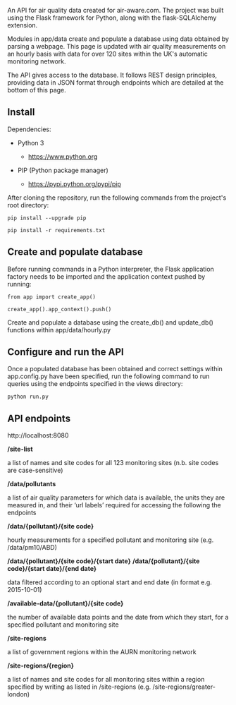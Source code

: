An API for air quality data created for air-aware.com. The project was built using the Flask framework for Python, along with the flask-SQLAlchemy extension. 

Modules in app/data create and populate a database using data obtained by parsing a webpage. This page is updated with air quality measurements on an hourly basis with data for over 120 sites within the UK's automatic monitoring network.

The API gives access to the database. It follows REST design principles, providing data in JSON format through endpoints which are detailed at the bottom of this page.


Install
-------

Dependencies:

 - Python 3

   - https://www.python.org

 - PIP (Python package manager)

   - https://pypi.python.org/pypi/pip
      
After cloning the repository, run the following commands from the project's root directory:

    pip install --upgrade pip

    pip install -r requirements.txt
    

Create and populate database
----------------------------
Before running commands in a Python interpreter, the Flask application factory needs to be imported and the application context pushed by running:

    from app import create_app()

    create_app().app_context().push()

Create and populate a database using the create_db() and update_db() functions within app/data/hourly.py  


Configure and run the API
--------------------------
Once a populated database has been obtained and correct settings within app.config.py have been specified, run the following command to run queries using the endpoints specified in the views directory:

    python run.py


API endpoints
-------------

http://localhost:8080


**/site-list**

a list of names and site codes for all 123 monitoring sites (n.b. site codes are case-sensitive)


**/data/pollutants**

a list of air quality parameters for which data is available, the units they are measured in, and their ‘url labels’ required for accessing the following the endpoints

**/data/{pollutant}/{site code}**

hourly measurements for a specified pollutant and monitoring site (e.g. /data/pm10/ABD)


**/data/{pollutant}/{site code}/{start date}**
**/data/{pollutant}/{site code}/{start date}/{end date}**

data filtered according to an optional start and end date (in format e.g. 2015-10-01)


**/available-data/{pollutant}/{site code}**

the number of available data points and the date from which they start, for a specified pollutant and monitoring site


**/site-regions**

a list of government regions within the AURN monitoring network


**/site-regions/{region}**

a list of names and site codes for all monitoring sites within a region specified by writing as listed in /site-regions (e.g. /site-regions/greater-london)


